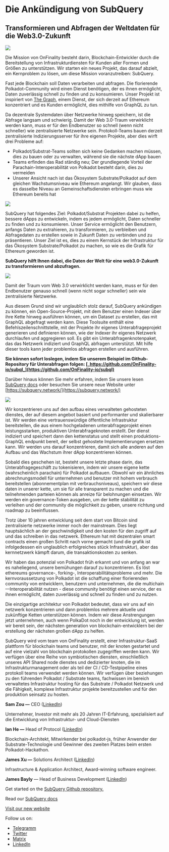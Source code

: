 # Die Ankündigung von SubQuery

## Transformieren und Abfragen der Weltdaten für die Web3.0-Zukunft

![](https://miro.medium.com/max/1400/1*J5u22qNxndcuCrFJ1mfGqg.png)

Die Mission von OnFinality besteht darin, Blockchain-Entwickler durch die Bereitstellung von Infrastrukturdiensten für Kunden aller Formen und Größen zu unterstützen. Wir starten ein neues Projekt, das darauf abzielt, ein Kernproblem zu lösen, um diese Mission voranzutreiben: SubQuery.

Fast jede Blockchain soll Daten verarbeiten und abfragen. Die florierende Polkadot-Community wird einen Dienst benötigen, der es ihnen ermöglicht, Daten zuverlässig schnell zu finden und zu konsumieren. Unser Projekt ist inspiriert von [The Graph](https://thegraph.com/), einem Dienst, der sich derzeit auf Ethereum konzentriert und es Kunden ermöglicht, dies mithilfe von GraphQL zu tun.

Da dezentrale Systemdaten über Netzwerke hinweg speichern, ist die Abfrage langsam und schwierig. Damit der Web 3.0-Traum verwirklicht werden kann, muss er für den Endbenutzer so schnell (wenn nicht schneller) wie zentralisierte Netzwerke sein. Protokoll-Teams bauen derzeit zentralisierte Indizierungsserver für ihre eigenen Projekte, aber dies wirft drei Probleme auf:

- Polkadot/Substrat-Teams sollten sich keine Gedanken machen müssen, dies zu bauen oder zu verwalten, während sie die nächste dApp bauen
- Teams erfinden das Rad ständig neu; Der grundlegende Vorteil der Parachain-Interoperabilität von Polkadot besteht darin, dies zu vermeiden
- Unserer Ansicht nach ist das Ökosystem Substrate/Polkadot auf dem gleichen Wachstumsniveau wie Ethereum angelangt. Wir glauben, dass es dasselbe Niveau an Gemeinschaftsdiensten erbringen muss wie Ethereum bereits hat

![](https://miro.medium.com/max/1400/1*l4b4BXWkczVDaHyv30lLQQ.png)

SubQuery hat folgendes Ziel: Polkadot/Substrat Projekten dabei zu helfen, bessere dApps zu entwickeln, indem es jedem ermöglicht, Daten schneller zu finden und zu konsumieren. Unser Service ermöglicht den Benutzern, anfangs Daten zu extrahieren, zu transformieren, zu verbleiben und Abfragedaten zu erstellen sowie in Zukunft Daten zu verbinden und zu präsentieren. Unser Ziel ist es, dies zu einem Kernstück der Infrastruktur für das Ökosystem Substrate/Polkadot zu machen, so wie es die Grafik für Ethereum geworden ist.

**SubQuery hilft Ihnen dabei, die Daten der Welt für eine web3.0-Zukunft zu transformieren und abzufragen.**

![](https://miro.medium.com/max/1000/1*IHstJG-hBwQzicLdWkGR5w.png)

Damit der Traum vom Web 3.0 verwirklicht werden kann, muss er für den Endbenutzer genauso schnell (wenn nicht sogar schneller) sein wie zentralisierte Netzwerke.

Aus diesem Grund sind wir unglaublich stolz darauf, SubQuery ankündigen zu können, ein Open-Source-Projekt, mit dem Benutzer einen Indexer über ihre Kette hinweg ausführen können, um ein Dataset zu erstellen, das mit GraphQL abgefragt werden kann. Diese Toolsuite enthält eine Befehlszeilenschnittstelle, mit der Projekte ihr eigenes Unterabfrageprojekt generieren und definieren können, wie der Indexer ihr eigenes Netzwerk durchlaufen und aggregieren soll. Es gibt ein Unterabfragenknotenpaket, das das Netzwerk indiziert und GraphQL abfragen unterstützt. Mit hilfe dieser tools kann jeder problemlos abfragen erstellen und ausführen.

**Sie können sofort loslegen, indem Sie unserem Beispiel im Github-Repository für Unterabfragen folgen: [_https://github.com/OnFinality-io/subql_](https://github.com/OnFinality-io/subql)**

Darüber hinaus können Sie mehr erfahren, indem Sie unsere lesen [SubQuery docs](https://doc.subquery.network/) oder besuchen Sie unsere neue Website unter [https://subquery.network/](https://subquery.network/)

![](https://miro.medium.com/max/1000/1*3oA1Hvns1vrImTsmowO_Jw.png)

Wir konzentrieren uns auf den aufbau eines verwalteten gehosteten dienstes, der auf diesem angebot basiert und performanter und skalierbarer ist. Wir werden eine vertrauenswürdige öffentliche Infrastruktur bereitstellen, die aus einem hochgeladenen unterabfrageprojekt einen leistungsstarken, produktiven Unterabfrageknoten erstellt. Der dienst indiziert und speichert dann den kettenstatus und stellt einen produktions-GraphQL endpunkt bereit, der selbst gehostete Implementierungen ersetzen kann. Wir werden uns darauf konzentrieren, damit sich alle anderen auf den Aufbau und das Wachstum ihrer dApp konzentrieren können.

Sobald dies geschehen ist, besteht unsere letzte phase darin, das Unterabfragegeschäft zu tokenisieren, indem wir unsere eigene kette (wahrscheinlich parachain) für Polkadot aufbauen. Obwohl wir ein ähnliches abrechnungsmodell für unternehmen und benutzer mit hohem verbrauch bereitstellen (abonnementplan mit verbrauchsniveaus), speichern wir diese daten in unserer kette, um sie für alle transparent zu machen und die teilnehmenden parteien können als anreize für belohnungen einsetzen. Wir werden ein governance-Token ausgeben, um der kette stabilität zu verleihen und der community die möglichkeit zu geben, unsere richtung und roadmap zu beeinflussen.

Trotz über 10 jahren entwicklung seit dem start von Bitcoin sind zentralisierte netzwerke immer noch der mainstream. Dies liegt hauptsächlich an der geschwindigkeit und den kosten für den zugriff auf und das schreiben in das netzwerk. Ethereum hat mit dezentralen smart contracts einen großen Schritt nach vorne gemacht (und die grafik ist infolgedessen ein unglaublich erfolgreiches stück Infrastruktur), aber das kernnetzwerk kämpft darum, die transaktionskosten zu senken.

Wir haben das potenzial von Polkadot früh erkannt und von anfang an war es naheliegend, unsere bemühungen darauf zu konzentrieren. Es löst ethereums governance-, forking-, Interoperabilitätsprobleme und mehr. Die kernvoraussetzung von Polkadot ist die schaffung einer florierenden community von entwicklern, benutzern und unternehmen, die die multichain—Interoperabilität nutzen - diese community benötigt einen service, der es ihnen ermöglicht, daten zuverlässig und schnell zu finden und zu nutzen.

Die einzigartige architektur von Polkadot bedeutet, dass wir uns auf ein netzwerk konzentrieren und dann problemlos mehrere aktuelle und zukünftige Ketten unterstützen können. Indem wir diese Anstrengungen jetzt unternehmen, auch wenn PolkaDot noch in der entwicklung ist, werden wir bereit sein, der nächsten generation von blockchain-entwicklern bei der erstellung der nächsten großen dApp zu helfen.

SubQuery wird vom team von OnFinality erstellt, einer Infrastruktur-SaaS plattform für blockchain teams und benutzer, mit der knoten gestartet und auf eine vielzahl von blockchain protokollen zugegriffen werden kann. Wir verfügen über eine Reihe von symbiotischen diensten, einschließlich unseres API Shared node dienstes und dedizierter knoten, die im Infrastrukturmanagement oder als teil der CI / CD-Testpipeline eines protokoll teams verwendet werden können. Wir verfügen über beziehungen zu den führenden Polkadot / Substrate teams, fachwissen im bereich verwaltetes Infrastruktur hosting für das Substrate / Polkadot Netzwerk und die Fähigkeit, komplexe Infrastruktur projekte bereitzustellen und für den produktion seinsatz zu hosten.

**Sam Zou —** CEO ([LinkedIn](https://www.linkedin.com/in/sam-zou-5b8169a/))

Unternehmer, Investor mit mehr als 20 Jahren IT-Erfahrung, spezialisiert auf die Entwicklung von Infrastruktur- und Cloud-Diensten

**Ian He —** Head of Protocol ([LinkedIn](https://www.linkedin.com/in/yin-he-7a266345/))

Blockchain-Architekt, Mitwirkender bei polkadot-js, früher Anwender der Substrate-Technologie und Gewinner des zweiten Platzes beim ersten Polkadot-Hackathon.

**James Xu —** Solutions Architect ([LinkedIn](https://www.linkedin.com/in/zhexu/))

Infrastructure & Application Architect, Award-winning software engineer.

**James Bayly** — Head of Business Development ([LinkedIn](https://www.linkedin.com/in/james-bayly/))

Get started on the [SubQuery Github repository.](https://github.com/OnFinality-io/subql)

Read our [SubQuery docs](https://doc.subquery.network/)

[Visit our new website](https://subquery.network/)

Follow us on:

- [Telegramm](https://t.me/subquerynetwork)
- [Twitter](https://twitter.com/subquerynetwork)
- [Matrix](https://matrix.to/#/%23subquery:matrix.org)
- [LinkedIn](https://www.linkedin.com/company/subquery)
